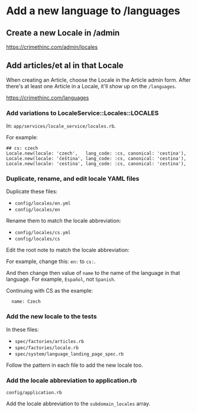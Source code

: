 # Add a new language to /languages

## Create a new Locale in /admin

https://crimethinc.com/admin/locales

## Add articles/et al in that Locale

When creating an Article, choose the Locale in the Article admin form. After there's at least one Article in a Locale, it'll show up on the `/languages`.

https://crimethinc.com/languages

### Add variations to LocaleService::Locales::LOCALES

In: `app/services/locale_service/locales.rb`.

For example:

```
## cs: czech
Locale.new(locale: 'czech',   lang_code: :cs, canonical: 'cestina'),
Locale.new(locale: 'čeština', lang_code: :cs, canonical: 'cestina'),
Locale.new(locale: 'cestina', lang_code: :cs, canonical: 'cestina'),
```

### Duplicate, rename, and edit locale YAML files

Duplicate these files:

- `config/locales/en.yml`
- `config/locales/en`

Rename them to match the locale abbreviation:

- `config/locales/cs.yml`
- `config/locales/cs`

Edit the root note to match the locale abbreviation:

For example, change this: `en:` to `cs:`.

And then change then value of `name` to the name of the language in that language. For example, `Español`, not `Spanish`.

Continuing with CS as the example:

`  name: Czech`

### Add the new locale to the tests

In these files:

- `spec/factories/articles.rb`
- `spec/factories/locale.rb`
- `spec/system/language_landing_page_spec.rb`

Follow the pattern in each file to add the new locale too.

### Add the locale abbreviation to application.rb

`config/application.rb`

Add the locale abbreviation to the `subdomain_locales` array.
